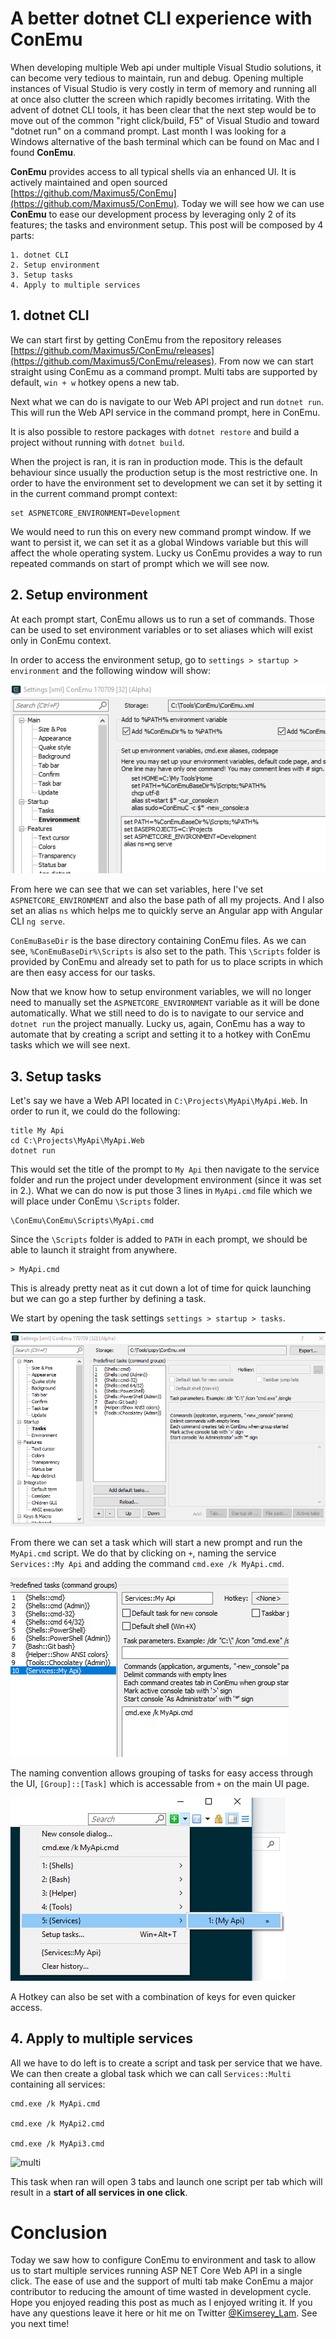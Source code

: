 # A better dotnet CLI experience with ConEmu

When developing multiple Web api under multiple Visual Studio solutions, it can become very tedious to maintain, run and debug. Opening multiple instances of Visual Studio is very costly in term of memory and running all at once also clutter the screen which rapidly becomes irritating. With the advent of dotnet CLI tools, it has been clear that the next step would be to move out of the common "right click/build, F5" of Visual Studio and toward "dotnet run" on a command prompt.
Last month I was looking for a Windows alternative of the bash terminal which can be found on Mac and I found __ConEmu__.

__ConEmu__ provides access to all typical shells via an enhanced UI. It is actively maintained and open sourced [https://github.com/Maximus5/ConEmu](https://github.com/Maximus5/ConEmu). Today we will see how we can use __ConEmu__ to ease our development process by leveraging only 2 of its features; the tasks and environment setup. This post will be composed by 4 parts:

```
1. dotnet CLI
2. Setup environment
3. Setup tasks
4. Apply to multiple services
```

## 1. dotnet CLI

We can start first by getting ConEmu from the repository releases [https://github.com/Maximus5/ConEmu/releases](https://github.com/Maximus5/ConEmu/releases).
From now we can start straight using ConEmu as a command prompt. Multi tabs are supported by default, `win + w` hotkey opens a new tab.

Next what we can do is navigate to our Web API project and run `dotnet run`.
This will run the Web API service in the command prompt, here in ConEmu.

It is also possible to restore packages with `dotnet restore` and build a project without running with `dotnet build`.

When the project is ran, it is ran in production mode. This is the default behaviour since usually the production setup is the most restrictive one.
In order to have the environment set to development we can set it by setting it in the current command prompt context:

```
set ASPNETCORE_ENVIRONMENT=Development
```

We would need to run this on every new command prompt window. If we want to persist it, we can set it as a global Windows variable but this will affect the whole operating system. Lucky us ConEmu provides a way to run repeated commands on start of prompt which we will see now.

## 2. Setup environment

At each prompt start, ConEmu allows us to run a set of commands. Those can be used to set environment variables or to set aliases which will exist only in ConEmu context.

In order to access the environment setup, go to `settings > startup > environment` and the following window will show:

![environment](https://raw.githubusercontent.com/Kimserey/BlogArchive/master/img/20170722/environment.PNG)

From here we can see that we can set variables, here I've set `ASPNETCORE_ENVIRONMENT` and also the base path of all my projects.
And I also set an alias `ns` which helps me to quickly serve an Angular app with Angular CLI `ng serve`.

`ConEmuBaseDir` is the base directory containing ConEmu files. As we can see, `%ConEmuBaseDir%\Scripts` is also set to the path. This `\Scripts` folder is provided by ConEmu and already set to path for us to place scripts in which are then easy access for our tasks.

Now that we know how to setup environment variables, we will no longer need to manually set the `ASPNETCORE_ENVIRONMENT` variable as it will be done automatically. What we still need to do is to navigate to our service and `dotnet run` the project manually. Lucky us, again, ConEmu has a way to automate that by creating a script and setting it to a hotkey with ConEmu tasks which we will see next.

## 3. Setup tasks

Let's say we have a Web API located in `C:\Projects\MyApi\MyApi.Web`. In order to run it, we could do the following:

```
title My Api
cd C:\Projects\MyApi\MyApi.Web
dotnet run
```

This would set the title of the prompt to `My Api` then navigate to the service folder and run the project under development environment (since it was set in 2.).
What we can do now is put those 3 lines in `MyApi.cmd` file which we will place under ConEmu `\Scripts` folder.

```
\ConEmu\ConEmu\Scripts\MyApi.cmd
```

Since the `\Scripts` folder is added to `PATH` in each prompt, we should be able to launch it straight from anywhere.

```
> MyApi.cmd
```

This is already pretty neat as it cut down a lot of time for quick launching but we can go a step further by defining a task.

We start by opening the task settings `settings > startup > tasks`.

![tasks](https://raw.githubusercontent.com/Kimserey/BlogArchive/master/img/20170722/task.PNG)

From there we can set a task which will start a new prompt and run the `MyApi.cmd` script.
We do that by clicking on `+`, naming the service `Services::My Api` and adding the command `cmd.exe /k MyApi.cmd`.

![configure_task](https://raw.githubusercontent.com/Kimserey/BlogArchive/master/img/20170722/create_task.PNG)

The naming convention allows grouping of tasks for easy access through the UI, `[Group]::[Task]` which is accessable from `+` on the main UI page.

![access_task](https://raw.githubusercontent.com/Kimserey/BlogArchive/master/img/20170722/access_task.png)

A Hotkey can also be set with a combination of keys for even quicker access.

## 4. Apply to multiple services

All we have to do left is to create a script and task per service that we have.
We can then create a global task which we can call `Services::Multi` containing all services:

```
cmd.exe /k MyApi.cmd

cmd.exe /k MyApi2.cmd

cmd.exe /k MyApi3.cmd
```

![multi]()

This task when ran will open 3 tabs and launch one script per tab which will result in a __start of all services in one click__.

# Conclusion

Today we saw how to configure ConEmu to environment and task to allow us to start multiple services running ASP NET Core Web API in a single click. The ease of use and the support of multi tab make ConEmu a major contributor to reducing the amount of time wasted in development cycle. Hope you enjoyed reading this post as much as I enjoyed writing it. If you have any questions leave it here or hit me on Twitter [@Kimserey_Lam](https://twitter.com/Kimserey_Lam). See you next time!